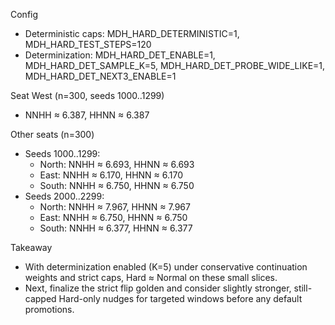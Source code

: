 Config
- Deterministic caps: MDH_HARD_DETERMINISTIC=1, MDH_HARD_TEST_STEPS=120
- Determinization: MDH_HARD_DET_ENABLE=1, MDH_HARD_DET_SAMPLE_K=5, MDH_HARD_DET_PROBE_WIDE_LIKE=1, MDH_HARD_DET_NEXT3_ENABLE=1

Seat West (n=300, seeds 1000..1299)
- NNHH ≈ 6.387, HHNN ≈ 6.387

Other seats (n=300)
- Seeds 1000..1299:
  - North: NNHH ≈ 6.693, HHNN ≈ 6.693
  - East: NNHH ≈ 6.170, HHNN ≈ 6.170
  - South: NNHH ≈ 6.750, HHNN ≈ 6.750
- Seeds 2000..2299:
  - North: NNHH ≈ 7.967, HHNN ≈ 7.967
  - East: NNHH ≈ 6.750, HHNN ≈ 6.750
  - South: NNHH ≈ 6.377, HHNN ≈ 6.377

Takeaway
- With determinization enabled (K=5) under conservative continuation weights and strict caps, Hard ≈ Normal on these small slices.
- Next, finalize the strict flip golden and consider slightly stronger, still-capped Hard-only nudges for targeted windows before any default promotions.
